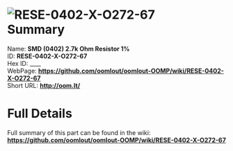 
![RESE-0402-X-O272-67](https://github.com/oomlout/oomlout-OOMP/blob/master/parts/RESE-0402-X-O272-67/RESE-0402-X-O272-67_420.jpg)   
Summary
=================
  
Name: __SMD (0402) 2.7k Ohm Resistor 1%__    
ID: __RESE-0402-X-O272-67__   
Hex ID: ____   
WebPage: __https://github.com/oomlout/oomlout-OOMP/wiki/RESE-0402-X-O272-67__   
Short URL: __http://oom.lt/__   

Full Details
==========================
Full summary of this part can be found in the wiki:   
__https://github.com/oomlout/oomlout-OOMP/wiki/RESE-0402-X-O272-67__    

